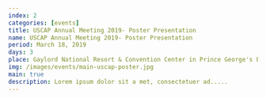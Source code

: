 ```yaml
---
index: 2
categories: [events]
title: USCAP Annual Meeting 2019- Poster Presentation
name: USCAP Annual Meeting 2019- Poster Presentation
period: March 18, 2019
days: 3
place: Gaylord National Resort & Convention Center in Prince George's Exhibition Hall Poster Board No.124
img: /images/events/main-uscap-poster.jpg
main: true
description: Lorem ipsum dolor sit a met, consectetuer ad.....
---
```

